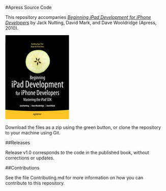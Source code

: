 #Apress Source Code

This repository accompanies [*Beginning iPad Development for iPhone Developers*](http://www.apress.com/9781430230212) by Jack Nutting, David Mark, and Dave Wooldridge (Apress, 2010).

![Cover image](9781430230212.jpg)

Download the files as a zip using the green button, or clone the repository to your machine using Git.

##Releases

Release v1.0 corresponds to the code in the published book, without corrections or updates.

##Contributions

See the file Contributing.md for more information on how you can contribute to this repository.
